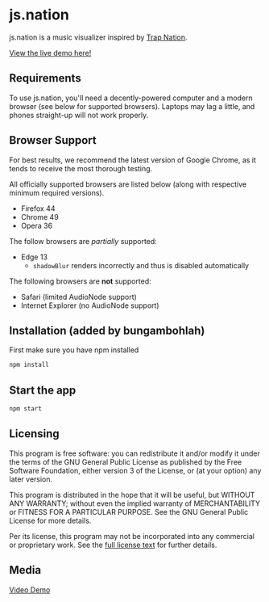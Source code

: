# js.nation

js.nation is a music visualizer inspired by [Trap Nation](https://www.youtube.com/user/AllTrapNation).

[View the live demo here!](http://jsn.caseif.net)

## Requirements

To use js.nation, you'll need a decently-powered computer and a modern browser (see below for supported browsers).
Laptops may lag a little, and phones straight-up will not work properly.

## Browser Support

For best results, we recommend the latest version of Google Chrome, as it tends to receive the most thorough testing.

All officially supported browsers are listed below (along with respective minimum required versions).

- Firefox 44
- Chrome 49
- Opera 36

The follow browsers are *partially* supported:

- Edge 13
    - `shadowBlur` renders incorrectly and thus is disabled automatically

The following browsers are **not** supported:

- Safari (limited AudioNode support)
- Internet Explorer (no AudioNode support)

## Installation (added by bungambohlah)

First make sure you have npm installed

```sh
npm install
```

## Start the app

```sh
npm start
```

## Licensing

This program is free software: you can redistribute it and/or modify it under the terms of the GNU General Public
License as published by the Free Software Foundation, either version 3 of the License, or (at your option) any later
version.

This program is distributed in the hope that it will be useful, but WITHOUT ANY WARRANTY; without even the implied
warranty of MERCHANTABILITY or FITNESS FOR A PARTICULAR  PURPOSE. See the GNU General Public License for more details.

Per its license, this program may not be incorporated into any commercial or proprietary work. See the
[full license text](https://opensource.org/licenses/GPL-3.0) for further details.

## Media

[Video Demo](https://youtu.be/KN19Ip8mD_k)
